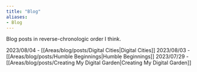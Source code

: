 ```yaml
---
title: "Blog"
aliases:
- Blog
---
```

Blog posts in reverse-chronologic order I think.

2023/08/04 - [[Areas/blog/posts/Digital Cities|Digital Cities]]
2023/08/03 - [[Areas/blog/posts/Humble Beginnings|Humble Beginnings]]
2023/07/29 - [[Areas/blog/posts/Creating My Digital Garden|Creating My Digital Garden]]